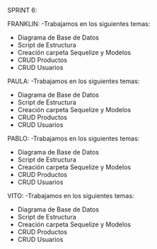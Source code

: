 SPRINT 6:

FRANKLIN:
-Trabajamos en los siguientes temas:

- Diagrama de Base de Datos
- Script de Estructura
- Creación carpeta Sequelize y Modelos
- CRUD Productos
- CRUD Usuarios

PAULA:
-Trabajamos en los siguientes temas:

- Diagrama de Base de Datos
- Script de Estructura
- Creación carpeta Sequelize y Modelos
- CRUD Productos
- CRUD Usuarios

PABLO:
-Trabajamos en los siguientes temas:

- Diagrama de Base de Datos
- Script de Estructura
- Creación carpeta Sequelize y Modelos
- CRUD Productos
- CRUD Usuarios

VITO:
-Trabajamos en los siguientes temas:

- Diagrama de Base de Datos
- Script de Estructura
- Creación carpeta Sequelize y Modelos
- CRUD Productos
- CRUD Usuarios

